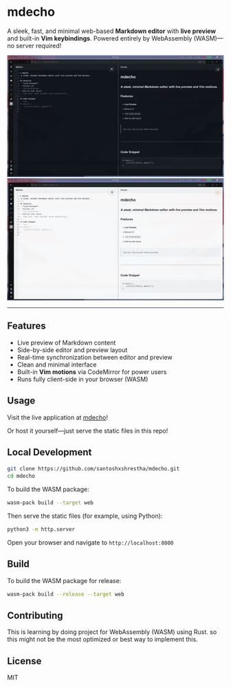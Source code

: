 # mdecho

A sleek, fast, and minimal web-based **Markdown editor** with **live preview** and built-in **Vim keybindings**. Powered entirely by WebAssembly (WASM)—no server required!

![Dark Mode](../assets/images/mdecho_dark.png)
![Light Mode](../assets/images/mdecho_light.png)

---

## Features

- Live preview of Markdown content
- Side-by-side editor and preview layout
- Real-time synchronization between editor and preview
- Clean and minimal interface
- Built-in **Vim motions** via CodeMirror for power users
- Runs fully client-side in your browser (WASM)

## Usage

Visit the live application at [mdecho](https://santoshxshrestha.github.io/mdecho/)!

Or host it yourself—just serve the static files in this repo!

## Local Development

```bash
git clone https://github.com/santoshxshrestha/mdecho.git
cd mdecho
```

To build the WASM package:

```bash
wasm-pack build --target web
```

Then serve the static files (for example, using Python):

```bash
python3 -m http.server
```

Open your browser and navigate to `http://localhost:8000`

## Build

To build the WASM package for release:

```bash
wasm-pack build --release --target web
```

## Contributing

This is learning by doing project for WebAssembly (WASM) using Rust.
so this might not be the most optimized or best way to implement this.

## License

MIT
